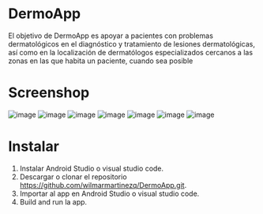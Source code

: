 # DermoApp

El objetivo de DermoApp es apoyar a pacientes con problemas dermatológicos en el diagnóstico y tratamiento de lesiones dermatológicas, así como en la localización de dermatólogos especializados cercanos a las zonas en las que habita un paciente, cuando sea posible

# Screenshop
![image](https://user-images.githubusercontent.com/79046602/216842690-7e828eba-008f-4200-8e10-bc4605c00cec.png)
![image](https://user-images.githubusercontent.com/79046602/216842725-106ded1f-6c53-4c26-a3d9-6a6c54dae696.png)
![image](https://user-images.githubusercontent.com/79046602/219998369-44ae2475-1021-4a80-91d4-b8539a78f5d0.png)
![image](https://user-images.githubusercontent.com/79046602/222974833-ee2795dc-d1d0-474d-b48f-f4ecdea9e750.png)
![image](https://user-images.githubusercontent.com/79046602/224559203-31db017d-ea92-4216-b78c-8a23545c3b8e.png)
![image](https://user-images.githubusercontent.com/79046602/224559219-40d98f5a-0814-4be1-9d42-bd02ecbdf582.png)
![image](https://user-images.githubusercontent.com/79046602/224559228-27f59ddd-66eb-4ffe-857e-166525230ffc.png)



# Instalar
1. Instalar Android Studio o visual studio code.
2. Descargar o clonar el repositorio https://github.com/wilmarmartinezq/DermoApp.git.
3. Importar al app en Android Studio o visual studio code.
4. Build and run la app.

